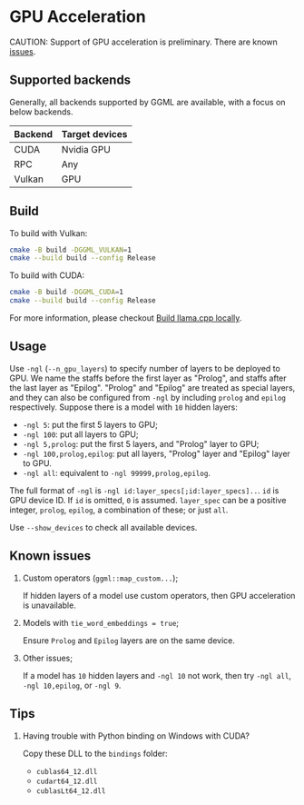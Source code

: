 # GPU Acceleration

CAUTION: Support of GPU acceleration is preliminary. There are known [issues](#known-issues).

## Supported backends

Generally, all backends supported by GGML are available, with a focus on
below backends.

| Backend   | Target devices    |
| ---       | ---               |
| CUDA      | Nvidia GPU        |
| RPC       | Any               |
| Vulkan    | GPU               |

## Build

To build with Vulkan:

```sh
cmake -B build -DGGML_VULKAN=1
cmake --build build --config Release
```

To build with CUDA:

```sh
cmake -B build -DGGML_CUDA=1
cmake --build build --config Release
```

For more information, please checkout [Build llama.cpp locally](https://github.com/ggerganov/llama.cpp/blob/master/docs/build.md).

## Usage

Use `-ngl` (`--n_gpu_layers`) to specify number of layers to be deployed to GPU. We name the staffs before the first layer as "Prolog", and
staffs after the last layer as "Epilog". "Prolog" and "Epilog" are treated as special layers, and they can also be configured from `-ngl`
by including `prolog` and `epilog` respectively.
Suppose there is a model with `10` hidden layers:

* `-ngl 5`: put the first 5 layers to GPU;
* `-ngl 100`: put all layers to GPU;
* `-ngl 5,prolog`: put the first 5 layers, and "Prolog" layer to GPU;
* `-ngl 100,prolog,epilog`: put all layers, "Prolog" layer and "Epilog" layer to GPU.
* `-ngl all`: equivalent to `-ngl 99999,prolog,epilog`.

The full format of `-ngl` is `-ngl id:layer_specs[;id:layer_specs]..`. `id` is GPU device ID. If `id` is omitted, `0` is assumed.
`layer_spec` can be a positive integer, `prolog`, `epilog`, a combination of these; or just `all`.

Use `--show_devices` to check all available devices.

## Known issues

1. Custom operators (`ggml::map_custom...`);

    If hidden layers of a model use custom operators, then GPU acceleration is unavailable.

1. Models with `tie_word_embeddings = true`;

    Ensure `Prolog` and `Epilog` layers are on the same device.

1. Other issues;

    If a model has `10` hidden layers and `-ngl 10` not work, then try `-ngl all`, `-ngl 10,epilog`, or `-ngl 9`.

## Tips

1. Having trouble with Python binding on Windows with CUDA?

    Copy these DLL to the `bindings` folder:

    * `cublas64_12.dll`
    * `cudart64_12.dll`
    * `cublasLt64_12.dll`